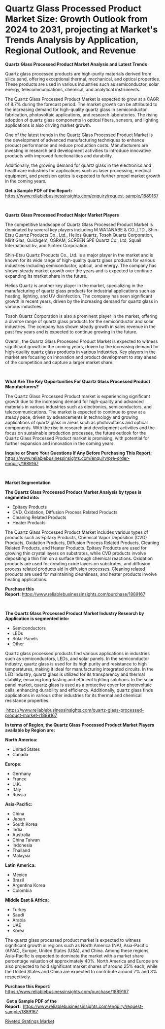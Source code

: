 <p><h1>Quartz Glass Processed Product Market Size: Growth Outlook from 2024 to 2031, projecting at Market's Trends Analysis by Application, Regional Outlook, and Revenue</h1></p><p><strong>Quartz Glass Processed Product Market Analysis and Latest Trends</strong></p>
<p><p>Quartz glass processed products are high-purity materials derived from silica sand, offering exceptional thermal, mechanical, and optical properties. These products are used in various industries such as semiconductor, solar energy, telecommunications, chemical, and analytical instruments.</p><p>The Quartz Glass Processed Product Market is expected to grow at a CAGR of 8.7% during the forecast period. The market growth can be attributed to the increasing demand for high-quality quartz glass in semiconductor fabrication, photovoltaic applications, and research laboratories. The rising adoption of quartz glass components in optical fibers, sensors, and lighting applications is also driving market growth.</p><p>One of the latest trends in the Quartz Glass Processed Product Market is the development of advanced manufacturing techniques to enhance product performance and reduce production costs. Manufacturers are investing in research and development activities to introduce innovative products with improved functionalities and durability.</p><p>Additionally, the growing demand for quartz glass in the electronics and healthcare industries for applications such as laser processing, medical equipment, and precision optics is expected to further propel market growth in the coming years.</p></p>
<p><strong>Get a Sample PDF of the Report:&nbsp;</strong> <a href="https://www.reliablebusinessinsights.com/enquiry/request-sample/1889167">https://www.reliablebusinessinsights.com/enquiry/request-sample/1889167</a></p>
<p>&nbsp;</p>
<p><strong>Quartz Glass Processed Product Major Market Players</strong></p>
<p><p>The competitive landscape of Quartz Glass Processed Product Market is dominated by several key players including M.WATANABE & CO.,LTD., Shin-Etsu Quartz Products Co., Ltd., Helios Quartz, Tosoh Quartz Corporation, Mirit Glas, Quickgem, OSRAM, SCREEN SPE Quartz Co., Ltd, Squall International bv, and Sintrex Corporation.</p><p>Shin-Etsu Quartz Products Co., Ltd. is a major player in the market and is known for its wide range of high-quality quartz glass products for various industries including semiconductor, optical, and energy. The company has shown steady market growth over the years and is expected to continue expanding its market share in the future. </p><p>Helios Quartz is another key player in the market, specializing in the manufacturing of quartz glass products for industrial applications such as heating, lighting, and UV disinfection. The company has seen significant growth in recent years, driven by the increasing demand for quartz glass in various industries.</p><p>Tosoh Quartz Corporation is also a prominent player in the market, offering a diverse range of quartz glass products for the semiconductor and solar industries. The company has shown steady growth in sales revenue in the past few years and is expected to continue growing in the future.</p><p>Overall, the Quartz Glass Processed Product Market is expected to witness significant growth in the coming years, driven by the increasing demand for high-quality quartz glass products in various industries. Key players in the market are focusing on innovation and product development to stay ahead of the competition and capture a larger market share.</p></p>
<p>&nbsp;</p>
<p><strong>What Are The Key Opportunities For Quartz Glass Processed Product Manufacturers?</strong></p>
<p><p>The Quartz Glass Processed Product market is experiencing significant growth due to the increasing demand for high-quality and advanced materials in various industries such as electronics, semiconductors, and telecommunications. The market is expected to continue to grow at a steady pace, driven by advancements in technology and growing applications of quartz glass in areas such as photovoltaics and optical components. With the rise in research and development activities and the focus on sustainable production processes, the future outlook for the Quartz Glass Processed Product market is promising, with potential for further expansion and innovation in the coming years.</p></p>
<p><strong>Inquire or Share Your Questions If Any Before Purchasing This Report:</strong> <a href="https://www.reliablebusinessinsights.com/enquiry/pre-order-enquiry/1889167">https://www.reliablebusinessinsights.com/enquiry/pre-order-enquiry/1889167</a></p>
<p>&nbsp;</p>
<p><strong>Market Segmentation</strong></p>
<p><strong>The Quartz Glass Processed Product Market Analysis by types is segmented into:</strong></p>
<p><ul><li>Epitaxy Products</li><li>CVD, Oxidation, Diffusion Process Related Products</li><li>Cleaning Related Products</li><li>Heater Products</li></ul></p>
<p><p>The Quartz Glass Processed Product Market includes various types of products such as Epitaxy Products, Chemical Vapor Deposition (CVD) Products, Oxidation Products, Diffusion Process Related Products, Cleaning Related Products, and Heater Products. Epitaxy Products are used for growing thin crystal layers on substrates, while CVD products involve depositing a thin film on a surface through chemical reactions. Oxidation products are used for creating oxide layers on substrates, and diffusion process related products aid in diffusion processes. Cleaning related products are used for maintaining cleanliness, and heater products involve heating applications.</p></p>
<p><strong>Purchase this Report:&nbsp;</strong><a href="https://www.reliablebusinessinsights.com/purchase/1889167">https://www.reliablebusinessinsights.com/purchase/1889167</a></p>
<p>&nbsp;</p>
<p><strong>The Quartz Glass Processed Product Market Industry Research by Application is segmented into:</strong></p>
<p><ul><li>Semiconductors</li><li>LEDs</li><li>Solar Panels</li><li>Other</li></ul></p>
<p><p>Quartz glass processed products find various applications in industries such as semiconductors, LEDs, and solar panels. In the semiconductor industry, quartz glass is used for its high purity and resistance to high temperatures, making it ideal for manufacturing integrated circuits. In the LED industry, quartz glass is utilized for its transparency and thermal stability, ensuring long-lasting and efficient lighting solutions. In the solar panel market, quartz glass is used as a protective cover for photovoltaic cells, enhancing durability and efficiency. Additionally, quartz glass finds applications in various other industries for its thermal and chemical resistance properties.</p></p>
<p><a href="https://www.reliablebusinessinsights.com/quartz-glass-processed-product-market-r1889167">&nbsp;https://www.reliablebusinessinsights.com/quartz-glass-processed-product-market-r1889167</a></p>
<p><strong>In terms of Region, the Quartz Glass Processed Product Market Players available by Region are:</strong></p>
<p>
    <p> <strong> North America: </strong>
        <ul>
            <li>United States</li>
            <li>Canada</li>
        </ul>
        </p> 
    <p> <strong> Europe: </strong>
        <ul>
            <li>Germany</li>
            <li>France</li>
            <li>U.K.</li>
            <li>Italy</li>
            <li>Russia</li>
        </ul>
        </p> 
    <p> <strong> Asia-Pacific: </strong>
        <ul>
            <li>China</li>
            <li>Japan</li>
            <li>South Korea</li>
            <li>India</li>
            <li>Australia</li>
            <li>China Taiwan</li>
            <li>Indonesia</li>
            <li>Thailand</li>
            <li>Malaysia</li>
        </ul>
        </p> 
    <p> <strong> Latin America: </strong>
        <ul>
            <li>Mexico</li>
            <li>Brazil</li>
            <li>Argentina Korea</li>
            <li>Colombia</li>
        </ul>
        </p> 
    <p> <strong> Middle East & Africa: </strong>
        <ul>
            <li>Turkey</li>
            <li>Saudi</li>
            <li>Arabia</li>
            <li>UAE</li>
            <li>Korea</li>
        </ul>
    </p>
    </p>
<p><p>The quartz glass processed product market is expected to witness significant growth in regions such as North America (NA), Asia-Pacific (APAC), Europe, United States (USA), and China. Among these regions, Asia-Pacific is expected to dominate the market with a market share percentage valuation of approximately 40%. North America and Europe are also projected to hold significant market shares of around 25% each, while the United States and China are expected to contribute around 7% and 3% respectively.</p></p>
<p><strong>Purchase this Report: </strong><a href="https://www.reliablebusinessinsights.com/purchase/1889167">https://www.reliablebusinessinsights.com/purchase/1889167</a></p>
<p>&nbsp;<strong>Get a Sample PDF of the Report:&nbsp;&nbsp;</strong><a href="https://www.reliablebusinessinsights.com/enquiry/request-sample/1889167">https://www.reliablebusinessinsights.com/enquiry/request-sample/1889167</a></p>
<p><strong></strong></p>
<p><p><a href="https://github.com/DarrenSipes1990/Market-Research-Report-List-2/blob/main/riveted-gratings-market.md">Riveted Gratings Market</a></p></p>